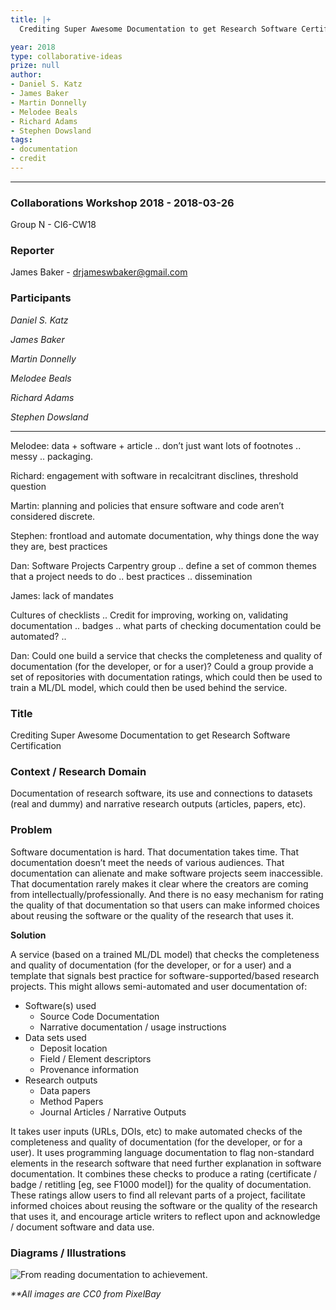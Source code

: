 ```yaml
---
title: |+
  Crediting Super Awesome Documentation to get Research Software Certification

year: 2018
type: collaborative-ideas
prize: null
author:
- Daniel S. Katz
- James Baker
- Martin Donnelly
- Melodee Beals
- Richard Adams
- Stephen Dowsland
tags:
- documentation
- credit
---
```


<hr>

### Collaborations Workshop 2018 - 2018-03-26

Group N - CI6-CW18


### **Reporter**

James Baker - drjameswbaker@gmail.com

### **Participants**

_Daniel S. Katz_

_James Baker_

_Martin Donnelly_

_Melodee Beals_

_Richard Adams_

_Stephen Dowsland_

---

Melodee: data + software + article .. don’t just want lots of footnotes .. messy .. packaging.

Richard: engagement with software in recalcitrant disclines, threshold question

Martin: planning and policies that ensure software and code aren’t considered discrete.

Stephen: frontload and automate documentation, why things done the way they are, best practices

Dan: Software Projects Carpentry group .. define a set of common themes that a project needs to do .. best practices .. dissemination

James: lack of mandates

Cultures of checklists .. Credit for improving, working on, validating documentation .. badges .. what parts of checking documentation could be automated? .. 

Dan: Could one build a service that checks the completeness and quality of documentation (for the developer, or for a user)? Could a group provide a set of repositories with documentation ratings, which could then be used to train a ML/DL model, which could then be used behind the service.

### Title

Crediting Super Awesome Documentation to get Research Software Certification

### **Context / Research Domain**

Documentation of research software, its use and connections to datasets (real and dummy) and narrative research outputs (articles, papers, etc).


### **Problem**

Software documentation is hard. That documentation takes time. That documentation doesn’t meet the needs of various audiences. That documentation can alienate and make software projects seem inaccessible. That documentation rarely makes it clear where the creators are coming from intellectually/professionally. And there is no easy mechanism for rating the quality of that documentation so that users can make informed choices about reusing the software or the quality of the research that uses it.

**Solution**

A service (based on a trained ML/DL model) that checks the completeness and quality of documentation (for the developer, or for a user) and a template that signals best practice for software-supported/based research projects. This might allows semi-automated and user documentation of:



* Software(s) used
    * Source Code Documentation
    * Narrative documentation / usage instructions
* Data sets used
    * Deposit location
    * Field / Element descriptors
    * Provenance information
* Research outputs
    * Data papers
    * Method Papers
    * Journal Articles / Narrative Outputs

It takes user inputs (URLs, DOIs, etc) to make automated checks of the completeness and quality of documentation (for the developer, or for a user). It uses programming language documentation to flag non-standard elements in the research software that need further explanation in software documentation. It combines these checks to produce a rating (certificate / badge / retitling [eg, see F1000 model]) for the quality of documentation. These ratings allow users to find all relevant parts of a project, facilitate informed choices about reusing the software or the quality of the research that uses it, and encourage article writers to reflect upon and acknowledge / document software and data use.


### **Diagrams / Illustrations**

![From reading documentation to achievement.](../images/cw18-career-path.png)


_**All images are CC0 from PixelBay_
